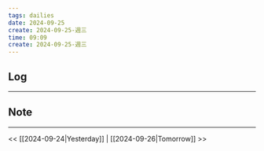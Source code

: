 ```yaml
---
tags: dailies  
date: 2024-09-25
create: 2024-09-25-週三
time: 09:09
create: 2024-09-25-週三
---
```

## Log
---


## Note
---


<< [[2024-09-24|Yesterday]] | [[2024-09-26|Tomorrow]] >>